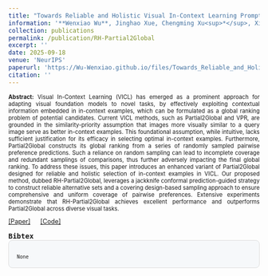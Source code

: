 ```yaml
---
title: "Towards Reliable and Holistic Visual In-Context Learning Prompt Selection"
information: '**Wenxiao Wu**, Jinghao Xue, Chengming Xu<sup>*</sup>, Xinwei Sun, Chen Liu, Changxin Gao, Nong Sang, Yanwei Fu, "Towards Reliable and Holistic Visual In-Context Learning Prompt Selection", NeurIPS, 2025.'
collection: publications
permalink: /publication/RH-Partial2Global
excerpt: ''
date: 2025-09-18
venue: 'NeurIPS'
paperurl: 'https://Wu-Wenxiao.github.io/files/Towards_Reliable_and_Holistic_Visual_In_Context_Learning_Prompt_Selection.pdf'
citation: ''
---
```

<p style="text-align: justify;font-size: 80%;">
<strong>Abstract:</strong> Visual In-Context Learning (VICL) has emerged as a prominent approach for adapting visual foundation models to novel tasks, by effectively exploiting contextual information embedded in in-context examples, which can be formulated as a global ranking problem of potential candidates. Current VICL methods, such as Partial2Global and VPR, are grounded in the similarity-priority assumption that images more visually similar to a query image serve as better in-context examples. This foundational assumption, while intuitive, lacks sufficient justification for its efficacy in selecting optimal in-context examples. Furthermore, Partial2Global constructs its global ranking from a series of randomly sampled pairwise preference predictions. Such a reliance on random sampling can lead to incomplete coverage and redundant samplings of comparisons, thus further adversely impacting the final global ranking. To address these issues, this paper introduces an enhanced variant of Partial2Global designed for reliable and holistic selection of in-context examples in VICL. Our proposed method, dubbed RH-Partial2Global, leverages a jackknife conformal prediction-guided strategy to construct reliable alternative sets and a covering design-based sampling approach to ensure comprehensive and uniform coverage of pairwise preferences. Extensive experiments demonstrate that RH-Partial2Global achieves excellent performance and outperforms Partial2Global across diverse visual tasks.
</p>

<div style="display: flex; align-items: center; gap: 20px; font-size: 90%;">
    <a href="https://Wu-Wenxiao.github.io/files/Towards_Reliable_and_Holistic_Visual_In_Context_Learning_Prompt_Selection.pdf">[Paper]</a>
    <a href="https://github.com/Wu-Wenxiao/RH-Partial2Global">[Code]</a>
</div>

<pre><strong>Bibtex</strong>
<div style="background-color: #f6f8fa; border: 1px solid #ddd; padding: 16px; border-radius: 8px;font-size: 70%">
None
</div>
</pre>